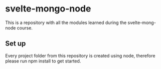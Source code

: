 # svelte-mongo-node

This is a repository with all the modules learned during the svelte-mong-node course.

## Set up

Every project folder from this repository is created using node, therefore please run npm install to get started.
